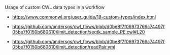 Usage of custom CWL data types in a workflow

- https://www.commonwl.org/user_guide/19-custom-types/index.html

- https://github.com/andersgs/cwl_flows/blob/d0be8f7f06973766c74497f05be7f0150b680610/limit_detection/seqtk_sample_PE.cwl#L20

- https://github.com/andersgs/cwl_flows/blob/d0be8f7f06973766c74497f05be7f0150b680610/limit_detection/readPair.yml
